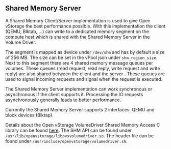 <a name="shm"></a>
## Shared Memory Server
A Shared Memory Client/Server implementation is used to give Open vStorage the best performance possible. With this implementation the client (QEMU, Blktab, ...)
can write to a dedicated memory segment on the compute host which is shared with the Shared Memory Server in the Volume Driver.

The segment is mapped as device under `/dev/shm` and has by default a size of 256 MB. The size can be set in the vPool json under `shm_region_size`.
Next to this segment there are 4 shared memory message queues per volumes. These queues (read request, read reply, write request and write reply) are also shared
between the client and the server . These queues are used to signal incoming requests and signal when the request is executed.

The Shared Memory Server implementation can work synchronous or asynchronous if the client supports it. Processing the IO requests asynchronously generally leads to better performance.

Currently the Shared Memory Server supports 2 interfaces: QEMU and block devices (Blktap).

Details about the Open vStorage VolumeDriver Shared Memory Access C library can be found [here](https://github.com/openvstorage/volumedriver/blob/dev/docs/libovsvolumedriver.txt).
The SHM API can be found under `/usr/lib/openvstorage/libovsvolumedriver.so`.
The header file can be found under `/usr/include/openvstorage/volumedriver.sh`.
